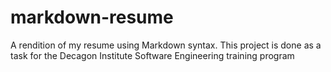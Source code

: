 # markdown-resume
A rendition of my resume using Markdown syntax. This project is done as a task for the Decagon Institute Software Engineering training program
